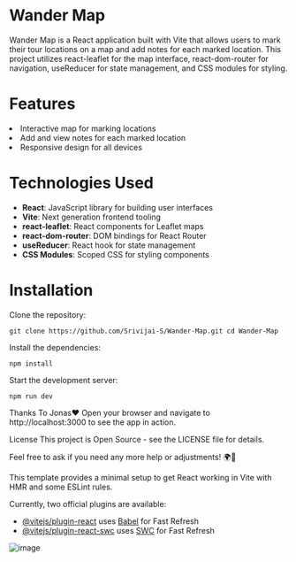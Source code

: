 <h1>Wander Map</h1>
Wander Map is a React application built with Vite that allows users to mark their tour locations on a map and add notes for each marked location. This project utilizes react-leaflet for the map interface, react-dom-router for navigation, useReducer for state management, and CSS modules for styling.

<h1>Features</h1>
<li>Interactive map for marking locations</li>

<li>Add and view notes for each marked location</li>

<li>Responsive design for all devices</li>

<h1>Technologies Used</h1>
<ul> <li><strong>React</strong>: JavaScript library for building user interfaces</li> <li><strong>Vite</strong>: Next generation frontend tooling</li> <li><strong>react-leaflet</strong>: React components for Leaflet maps</li> <li><strong>react-dom-router</strong>: DOM bindings for React Router</li> <li><strong>useReducer</strong>: React hook for state management</li> <li><strong>CSS Modules</strong>: Scoped CSS for styling components</li> </ul>


<h1>Installation</h1>

Clone the repository: 
```
git clone https://github.com/Srivijai-S/Wander-Map.git cd Wander-Map
```
Install the dependencies:
```
npm install
```
Start the development server:
```
npm run dev

```
 Thanks To Jonas❤️
Open your browser and navigate to http://localhost:3000 to see the app in action.

License
This project is Open Source - see the LICENSE file for details.

Feel free to ask if you need any more help or adjustments! 🌍🚀

This template provides a minimal setup to get React working in Vite with HMR and some ESLint rules.

Currently, two official plugins are available:

- [@vitejs/plugin-react](https://github.com/vitejs/vite-plugin-react/blob/main/packages/plugin-react/README.md) uses [Babel](https://babeljs.io/) for Fast Refresh
- [@vitejs/plugin-react-swc](https://github.com/vitejs/vite-plugin-react-swc) uses [SWC](https://swc.rs/) for Fast Refresh

![image](https://github.com/user-attachments/assets/48883f20-016a-47d5-a722-686c9d0814e2)
